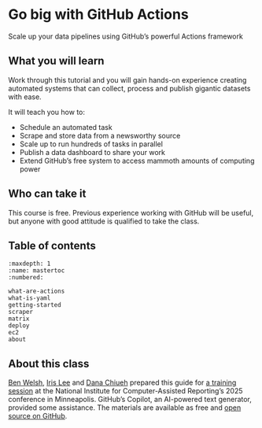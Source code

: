 # Go big with GitHub Actions

Scale up your data pipelines using GitHub’s powerful Actions framework

## What you will learn

Work through this tutorial and you will gain hands-on experience creating automated systems that can collect, process and publish gigantic datasets with ease.

It will teach you how to:

* Schedule an automated task
* Scrape and store data from a newsworthy source
* Scale up to run hundreds of tasks in parallel
* Publish a data dashboard to share your work
* Extend GitHub’s free system to access mammoth amounts of computing power

## Who can take it

This course is free. Previous experience working with GitHub will be useful, but anyone with good attitude is qualified to take the class.

## Table of contents

```{toctree}
:maxdepth: 1
:name: mastertoc
:numbered:

what-are-actions
what-is-yaml
getting-started
scraper
matrix
deploy
ec2
about
```

## About this class

[Ben Welsh](https://palewi.re/who-is-ben-welsh/), [Iris Lee](https://www.irisslee.com/) and [Dana Chiueh](https://dana.computer/) prepared this guide for [a training session](https://schedules.ire.org/nicar-2025/index.html#2045) at the National Institute for Computer-Assisted Reporting’s 2025 conference in Minneapolis. GitHub’s Copilot, an AI-powered text generator, provided some assistance. The materials are available as free and [open source on GitHub](https://github.com/palewire/go-big-with-github-actions).

